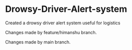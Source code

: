 # Drowsy-Driver-Alert-system
Created a drowsy driver alert system useful for logistics

Changes made by feature/himanshu branch.

Changes made by main branch.